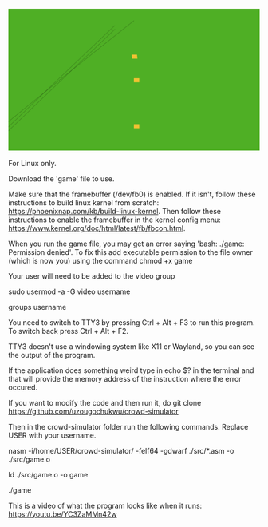 ![Image of game](/images/Crowd-game-image.png)

For Linux only.

Download the 'game' file to use.

Make sure that the framebuffer (/dev/fb0) is enabled. If it isn't, follow these instructions to build linux kernel from scratch: https://phoenixnap.com/kb/build-linux-kernel. Then follow these instructions to enable the framebuffer in the kernel config menu: https://www.kernel.org/doc/html/latest/fb/fbcon.html.

When you run the game file, you may get an error saying 'bash: ./game: Permission denied'. To fix this add executable permission to the file owner (which is now you) using the command chmod +x game

Your user will need to be added to the video group

sudo usermod -a -G video username

groups username

You need to switch to TTY3 by pressing Ctrl + Alt + F3 to run this program. To switch back press Ctrl + Alt + F2.

TTY3 doesn't use a windowing system like X11 or Wayland, so you can see the output of the program.

If the application does something weird type in echo $? in the terminal and that will provide the memory address of the instruction where the error occured.

If you want to modify the code and then run it, do git clone https://github.com/uzougochukwu/crowd-simulator

Then in the crowd-simulator folder run the following commands. Replace USER with your username.

nasm -i/home/USER/crowd-simulator/ -felf64 -gdwarf ./src/*.asm -o ./src/game.o

ld ./src/game.o -o game

./game

This is a video of what the program looks like when it runs: https://youtu.be/YC3ZaMMn42w


